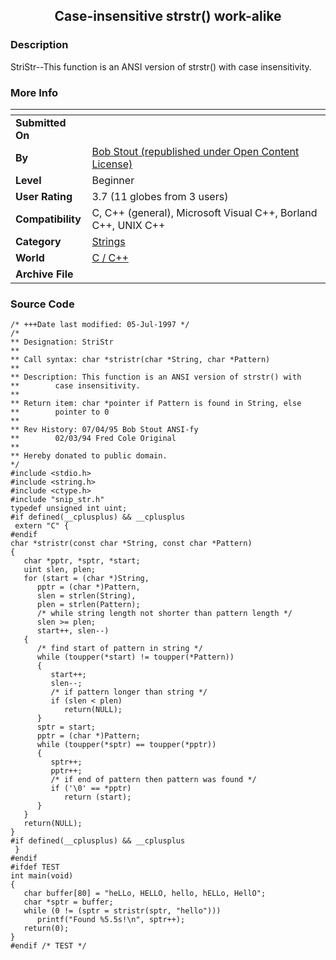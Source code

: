﻿<div align="center">

## Case\-insensitive strstr\(\) work\-alike


</div>

### Description

StriStr--This function is an ANSI version of strstr() with case insensitivity.
 
### More Info
 


<span>             |<span>
---                |---
**Submitted On**   |
**By**             |[Bob Stout \(republished under Open Content License\)](https://github.com/Planet-Source-Code/PSCIndex/blob/master/ByAuthor/bob-stout-republished-under-open-content-license.md)
**Level**          |Beginner
**User Rating**    |3.7 (11 globes from 3 users)
**Compatibility**  |C, C\+\+ \(general\), Microsoft Visual C\+\+, Borland C\+\+, UNIX C\+\+
**Category**       |[Strings](https://github.com/Planet-Source-Code/PSCIndex/blob/master/ByCategory/strings__3-26.md)
**World**          |[C / C\+\+](https://github.com/Planet-Source-Code/PSCIndex/blob/master/ByWorld/c-c.md)
**Archive File**   |[](https://github.com/Planet-Source-Code/bob-stout-republished-under-open-content-license-case-insensitive-strstr-work-alike__3-596/archive/master.zip)





### Source Code

```
/* +++Date last modified: 05-Jul-1997 */
/*
** Designation: StriStr
**
** Call syntax: char *stristr(char *String, char *Pattern)
**
** Description: This function is an ANSI version of strstr() with
**        case insensitivity.
**
** Return item: char *pointer if Pattern is found in String, else
**        pointer to 0
**
** Rev History: 07/04/95 Bob Stout ANSI-fy
**        02/03/94 Fred Cole Original
**
** Hereby donated to public domain.
*/
#include <stdio.h>
#include <string.h>
#include <ctype.h>
#include "snip_str.h"
typedef unsigned int uint;
#if defined(__cplusplus) && __cplusplus
 extern "C" {
#endif
char *stristr(const char *String, const char *Pattern)
{
   char *pptr, *sptr, *start;
   uint slen, plen;
   for (start = (char *)String,
      pptr = (char *)Pattern,
      slen = strlen(String),
      plen = strlen(Pattern);
      /* while string length not shorter than pattern length */
      slen >= plen;
      start++, slen--)
   {
      /* find start of pattern in string */
      while (toupper(*start) != toupper(*Pattern))
      {
         start++;
         slen--;
         /* if pattern longer than string */
         if (slen < plen)
            return(NULL);
      }
      sptr = start;
      pptr = (char *)Pattern;
      while (toupper(*sptr) == toupper(*pptr))
      {
         sptr++;
         pptr++;
         /* if end of pattern then pattern was found */
         if ('\0' == *pptr)
            return (start);
      }
   }
   return(NULL);
}
#if defined(__cplusplus) && __cplusplus
 }
#endif
#ifdef TEST
int main(void)
{
   char buffer[80] = "heLLo, HELLO, hello, hELLo, HellO";
   char *sptr = buffer;
   while (0 != (sptr = stristr(sptr, "hello")))
      printf("Found %5.5s!\n", sptr++);
   return(0);
}
#endif /* TEST */
```

